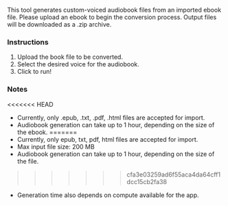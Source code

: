 This tool generates custom-voiced audiobook files from an imported ebook file. Please upload an ebook to begin the conversion process. Output files will be downloaded as a .zip archive.

### Instructions
1. Upload the book file to be converted.
2. Select the desired voice for the audiobook.
3. Click to run!


### Notes
<<<<<<< HEAD
- Currently, only .epub, .txt, .pdf, .html files are accepted for import.
- Audiobook generation can take up to 1 hour, depending on the size of the ebook.
=======
- Currently, only epub, txt, pdf, html files are accepted for import.
- Max input file size: 200 MB
- Audiobook generation can take up to 1 hour, depending on the size of the file.
>>>>>>> cfa3e03259ad6f55aca4da64cff1dcc15cb2fa38
- Generation time also depends on compute available for the app.